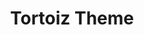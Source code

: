 ---
layout: author_page
title: "Tortoiz Theme"
sub_title: "About the Author"
image: "/assets/images/data-umbrella/du-logos/data_umbrella_seasons.gif"
primary_author: true
bio: |
  Data Umbrella organizes data science and open source events for the community. 
social_accounts:
  - icon: "jam jam-linkedin"
    url: "https://www.linkedin.com/company/dataumbrella/"
  - icon: "jam jam-youtube"
    url: "https://www.youtube.com/c/dataumbrella"
  - icon: "jam jam-github"
    url: "https://github.com/data-umbrella"
  - icon: "jam jam-twitter"
    url: "https://twitter.com/DataUmbrella"
  - icon: "jam jam-facebook"
    url: "https://www.facebook.com/data.umbrella.dei"
  - icon: "jam jam-instagram"
    url: "https://www.instagram.com/data.umbrella/"
  - icon: "jam jam-meetup"
    url: "https://www.meetup.com/data-umbrella/"
---